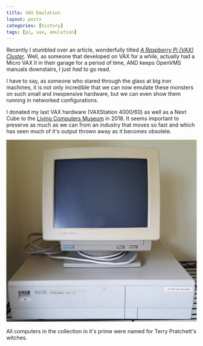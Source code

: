 ```yaml
---
title: VAX Emulation
layout: postx
categories: [history]
tags: [pi, vax, emulation]
---
```


Recently I stumbled over an article, wonderfully titled
[_A Raspberry Pi (VAX) Cluster_](https://www.rs-online.com/designspark/a-raspberry-pi-vax-cluster).
Well, as someone that developed on VAX for a while, actually had a Micro VAX II
in their garage for a period of time, AND keeps OpenVMS manuals downstairs,
I just *had* to go read. 

I have to say, as someone who stared through the glass at big iron machines, it
is not only incredible that we can now emulate these monsters on such small and
inexpensive hardware, but we can even show them running in networked configurations.

I donated my last VAX hardware (VAXStation 4000/60) as well as a Next Cube to 
the [Living Computers Museum](https://livingcomputers.org/) in 2018. It seems 
important to preserve as much as we can from an industry that moves so fast 
and which has seen much of it's output thrown away as it becomes obsolete. 

![VAX Station](/assets/img/posts/vax-4000.jpg)

All computers in the collection in it's prime were named for Terry Pratchett's
witches.
